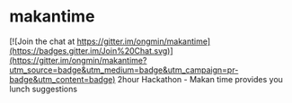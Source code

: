 # makantime

[![Join the chat at https://gitter.im/ongmin/makantime](https://badges.gitter.im/Join%20Chat.svg)](https://gitter.im/ongmin/makantime?utm_source=badge&utm_medium=badge&utm_campaign=pr-badge&utm_content=badge)
2hour Hackathon - Makan time provides you lunch suggestions
